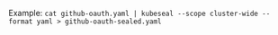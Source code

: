 Example: `cat github-oauth.yaml | kubeseal --scope cluster-wide --format yaml > github-oauth-sealed.yaml`
